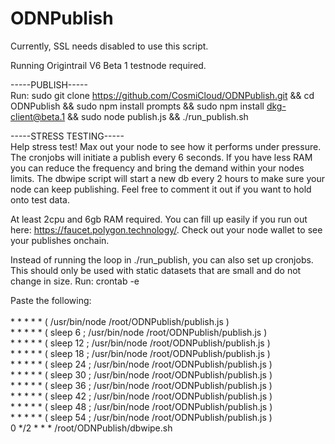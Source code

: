 # ODNPublish
Currently, SSL needs disabled to use this script.

Running Origintrail V6 Beta 1 testnode required.

-----PUBLISH----- <br>
Run: sudo git clone https://github.com/CosmiCloud/ODNPublish.git && cd ODNPublish && sudo npm install prompts && sudo npm install dkg-client@beta.1 && sudo node publish.js && ./run_publish.sh

-----STRESS TESTING----- <br>
Help stress test! Max out your node to see how it performs under pressure. The cronjobs will initiate a publish every 6 seconds. If you have less RAM you can reduce the frequency and bring the demand within your nodes limits. The dbwipe script will start a new db every 2 hours to make sure your node can keep publishing. Feel free to comment it out if you want to hold onto test data.

At least 2cpu and 6gb RAM required. 
You can fill up easily if you run out here: https://faucet.polygon.technology/. Check out your node wallet to see your publishes onchain.


Instead of running the loop in ./run_publish, you can also set up cronjobs. This should only be used with static datasets that are small and do not change in size. Run: crontab -e
<p>
Paste the following:<br><br>
* * * * * ( /usr/bin/node /root/ODNPublish/publish.js )<br>
* * * * * ( sleep 6 ; /usr/bin/node /root/ODNPublish/publish.js ) <br>
* * * * * ( sleep 12 ; /usr/bin/node /root/ODNPublish/publish.js )<br>
* * * * * ( sleep 18 ; /usr/bin/node /root/ODNPublish/publish.js )<br>
* * * * * ( sleep 24 ; /usr/bin/node /root/ODNPublish/publish.js )<br>
* * * * * ( sleep 30 ; /usr/bin/node /root/ODNPublish/publish.js )<br>
* * * * * ( sleep 36 ; /usr/bin/node /root/ODNPublish/publish.js )<br>
* * * * * ( sleep 42 ; /usr/bin/node /root/ODNPublish/publish.js )<br>
* * * * * ( sleep 48 ; /usr/bin/node /root/ODNPublish/publish.js )<br>
* * * * * ( sleep 54 ; /usr/bin/node /root/ODNPublish/publish.js )<br>
0 */2 * * * /root/ODNPublish/dbwipe.sh
</p>

